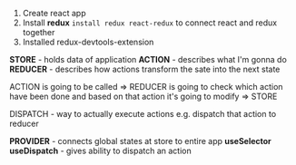 1. Create react app
2. Install __redux__ `install redux react-redux` to connect react and redux together
3. Installed redux-devtools-extension

__STORE__ - holds data of application
__ACTION__ - describes what I'm gonna do
__REDUCER__ - describes how actions transform the sate into the next state

ACTION is going to be called => REDUCER is going to check which action have been done and based on that action it's going to modify => STORE

DISPATCH - way to actually execute actions e.g. dispatch that action to reducer

__PROVIDER__ - connects global states at store to entire app
__useSelector__
__useDispatch__ - gives ability to dispatch an action